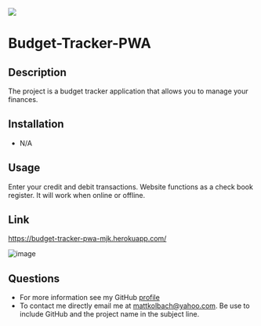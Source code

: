 ![](https://img.shields.io:/badge/License-NONE-blue)

# Budget-Tracker-PWA

## Description

The project is a budget tracker application that allows you to manage your finances. 

## Installation
- N/A

## Usage
Enter your credit and debit transactions. Website functions as a check book register. It will work when online or offline.

## Link
https://budget-tracker-pwa-mjk.herokuapp.com/

![image](https://user-images.githubusercontent.com/94270439/162634416-498612fb-d081-4520-92c2-114d31d24a94.png)


## Questions
- For more information see my GitHub [profile](https://github.com/mattkolbach)
- To contact me directly email me at <mattkolbach@yahoo.com>. Be use to include GitHub and the project name in the subject line.
